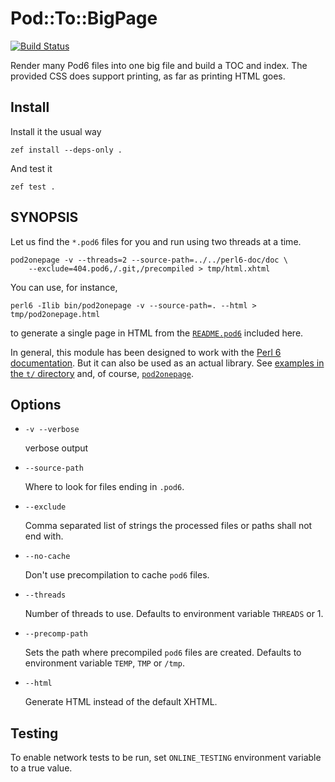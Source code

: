 # Pod::To::BigPage
[![Build Status](https://travis-ci.org/perl6/perl6-pod-to-bigpage.svg?branch=master)](https://travis-ci.org/perl6/perl6-pod-to-bigpage)

Render many Pod6 files into one big file and build a TOC and index. The
provided CSS does support printing, as far as printing HTML goes.

## Install

Install it the usual way

    zef install --deps-only .
    
And test it 

    zef test .
    

## SYNOPSIS

Let us find the `*.pod6` files for you and run using two threads at a time.

    pod2onepage -v --threads=2 --source-path=../../perl6-doc/doc \
        --exclude=404.pod6,/.git,/precompiled > tmp/html.xhtml

You can use, for instance,

    perl6 -Ilib bin/pod2onepage -v --source-path=. --html >  tmp/pod2onepage.html
    
to generate a single page in HTML from the [`README.pod6`](README.pod6)
included here.

In general, this module has been designed to work with the [Perl 6
documentation](https://docs.perl6.org). But it can also be used as an
actual library. See [examples in the `t/` directory](t/) and, of
course, [`pod2onepage`](bin/pod2onepage).
    
## Options

* `-v --verbose`

  verbose output

* `--source-path`

  Where to look for files ending in `.pod6`.

* `--exclude`

  Comma separated list of strings the processed files or paths shall not end with.

* `--no-cache`

  Don't use precompilation to cache `pod6` files.

* `--threads`

  Number of threads to use. Defaults to environment variable `THREADS` or 1.

* `--precomp-path`

  Sets the path where precompiled `pod6` files are created. Defaults to environment
  variable `TEMP`, `TMP` or `/tmp`.

* `--html`

  Generate HTML instead of the default XHTML.
  
  
## Testing

To enable network tests to be run, set `ONLINE_TESTING` environment variable to a true value.
